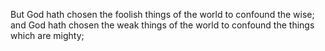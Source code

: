But God hath chosen the foolish things of the world to confound the wise; and God hath chosen the weak things of the world to confound the things which are mighty;
